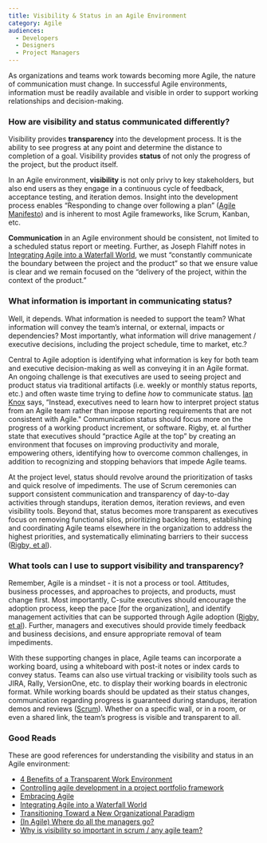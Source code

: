 ```yaml
---
title: Visibility & Status in an Agile Environment
category: Agile
audiences:
  - Developers
  - Designers
  - Project Managers
---
```


As organizations and teams work towards becoming more Agile, the nature of communication must change. In successful Agile environments, information must be readily available and visible in order to support working relationships and decision-making.

### How are visibility and status communicated differently?
Visibility provides **transparency** into the development process. It is the ability to see progress at any point and determine the distance to completion of a goal. Visibility provides **status** of not only the progress of the project, but the product itself.

In an Agile environment, **visibility** is not only privy to key stakeholders, but also end users as they engage in a continuous cycle of feedback, acceptance testing, and iteration demos. Insight into the development process enables “Responding to change over following a plan” ([Agile Manifesto](http://agilemanifesto.org/)) and is inherent to most Agile frameworks, like Scrum, Kanban, etc.

**Communication** in an Agile environment should be consistent, not limited to a scheduled status report or meeting. Further, as Joseph Flahiff notes in [Integrating Agile into a Waterfall World](https://www.infoq.com/articles/agile-in-waterfall-world), we must “constantly communicate the boundary between the project and the product” so that we ensure value is clear and we remain focused on the “delivery of the project, within the context of the product.”

### What information is important in communicating status? 
Well, it depends. What information is needed to support the team? What information will convey the team’s internal, or external, impacts or dependencies? Most importantly, what information will drive management / executive decisions, including the project schedule, time to market, etc.? 

Central to Agile adoption is identifying what information is key for both team and executive decision-making as well as conveying it in an Agile format. An ongoing challenge is that executives are used to seeing project and product status via traditional artifacts (i.e. weekly or monthly status reports, etc.) and often waste time trying to define *how* to communicate status. [Ian Knox](http://www.networkworld.com/article/2183797/tech-primers/controlling-agile-development-in-a-project-portfolio-framework.html) says, “Instead, executives need to learn how to interpret project status from an Agile team rather than impose reporting requirements that are not consistent with Agile." Communication status should focus more on the progress of a working product increment, or software. Rigby, et. al further state that executives should “practice Agile at the top” by creating an environment that focuses on improving productivity and morale, empowering others, identifying how to overcome common challenges, in addition to recognizing and stopping behaviors that impede Agile teams. 

At the project level, status should revolve around the prioritization of tasks and quick resolve of impediments. The use of Scrum ceremonies can support consistent communication and transparency of day-to-day activities through standups, iteration demos, iteration reviews, and even visibility tools. Beyond that, status becomes more transparent as executives focus on removing functional silos, prioritizing backlog items, establishing and coordinating Agile teams elsewhere in the organization to address the highest priorities, and systematically eliminating barriers to their success ([Rigby, et al](https://hbr.org/2016/05/embracing-agile)).

### What tools can I use to support visibility and transparency? 
Remember, Agile is a mindset - it is not a process or tool. Attitudes, business processes, and approaches to projects, and products, must change first. Most importantly, C-suite executives should encourage the adoption process, keep the pace [for the organization], and identify management activities that can be supported through Agile adoption ([Rigby, et al](https://hbr.org/2016/05/embracing-agile)). Further, managers and executives should provide timely feedback and business decisions, and ensure appropriate removal of team impediments.

With these supporting changes in place, Agile teams can incorporate a working board, using a whiteboard with post-it notes or index cards to convey status. Teams can also use virtual tracking or visibility tools such as JIRA, Rally, VersionOne, etc. to display their working boards in electronic format. While working boards should be updated as their status changes, communication regarding progress is guaranteed during standups, iteration demos and reviews ([Scrum](https://www.scrum.org/)). Whether on a specific wall, or in a room, or even a shared link, the team’s progress is visible and transparent to all. 

### Good Reads 
These are good references for understanding the visibility and status in an Agile environment:
* [4 Benefits of a Transparent Work Environment](https://www.liquidplanner.com/blog/why-transparency-matters-and-how-to-make-it-happen/)
* [Controlling agile development in a project portfolio framework](http://www.networkworld.com/article/2183797/tech-primers/controlling-agile-development-in-a-project-portfolio-framework.html)
* [Embracing Agile](https://hbr.org/2016/05/embracing-agile)
* [Integrating Agile into a Waterfall World](https://www.infoq.com/articles/agile-in-waterfall-world)
* [Transitioning Toward a New Organizational Paradigm](http://www.robbinsgioia.com/downloads/perspectives/program-management-agile.pdf)
* [(In Agile) Where do all the managers go?](http://www.disciplinedagiledelivery.com/where-managers-go/)
* [Why is visibility so important in scrum / any agile team?](https://charlenedickson.wordpress.com/why-is-visibility-so-important-in-scrum-any-agile-team/)
